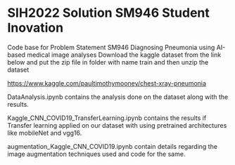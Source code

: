 # SIH2022 Solution SM946 Student Inovation
Code base for Problem Statement SM946 Diagnosing Pneumonia using AI-based medical image analyses 
Download the kaggle dataset from the link below and put the zip file in folder with name train and then unzip the dataset

https://www.kaggle.com/paultimothymooney/chest-xray-pneumonia

DataAnalysis.ipynb contains the analysis done on the dataset along with the results.

Kaggle_CNN_COVID19_TransferLearning.ipynb contains the results if Transfer learning applied on our dataset with using pretrained architectures like mobileNet and vgg16.

augmentation_Kaggle_CNN_COVID19.ipynb contain details regarding the image augmentation techniques used and code for the same.

